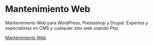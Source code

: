 # Mantenimiento Web
Mantenimiento Web para WordPress, Prestashop y Drupal. Expertos y especialistas en CMS y cualquier sitio web usando Php.

[Mantenimiento Web](https://github.com/Php-Ninja-Dev/mantenimiento-web/blob/main/mantenimiento-web.md)
